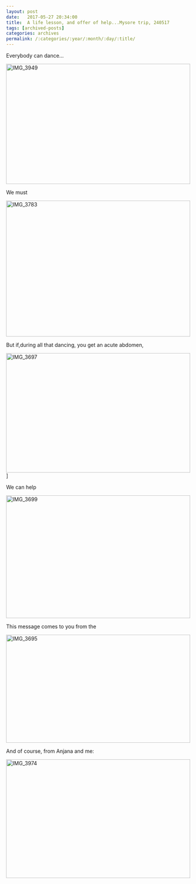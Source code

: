 ```yaml
---
layout: post
date:	2017-05-27 20:34:00
title:  A life lesson, and offer of help...Mysore trip, 240517
tags: [archived-posts]
categories: archives
permalink: /:categories/:year/:month/:day/:title/
---
```

Everybody can dance...

<a data-flickr-embed="true" href="https://www.flickr.com/photos/86494503@N00/34538562930/in/dateposted-friend/" title="IMG_3949"><img src="https://c1.staticflickr.com/5/4244/34538562930_0d6bf5009a.jpg" width="500" height="327" alt="IMG_3949"></a>

We must

<a data-flickr-embed="true" href="https://www.flickr.com/photos/86494503@N00/34538561570/in/dateposted-friend/" title="IMG_3783"><img src="https://c1.staticflickr.com/5/4219/34538561570_fbfd64b8d5.jpg" width="500" height="370" alt="IMG_3783"></a>

But if,during all that dancing, you get an acute abdomen,

<a data-flickr-embed="true" href="https://www.flickr.com/photos/86494503@N00/34538558760/in/dateposted-friend/" title="IMG_3697"><img src="https://c1.staticflickr.com/5/4244/34538558760_e1cfd280e4.jpg" width="500" height="325" alt="IMG_3697"></a>]

We can help

<a data-flickr-embed="true" href="https://www.flickr.com/photos/86494503@N00/34538560290/in/dateposted-friend/" title="IMG_3699"><img src="https://c1.staticflickr.com/5/4273/34538560290_b69aa8a715.jpg" width="500" height="334" alt="IMG_3699"></a>

This message comes to you from the

<a data-flickr-embed="true" href="https://www.flickr.com/photos/86494503@N00/34082633144/in/dateposted-friend/" title="IMG_3695"><img src="https://c1.staticflickr.com/5/4244/34082633144_7da8e95f8d.jpg" width="500" height="294" alt="IMG_3695"></a>

And of course, from Anjana and me:

<a data-flickr-embed="true" href="https://www.flickr.com/photos/86494503@N00/34538564660/in/dateposted-friend/" title="IMG_3974"><img src="https://c1.staticflickr.com/5/4274/34538564660_14be542155.jpg" width="500" height="323" alt="IMG_3974"></a>
